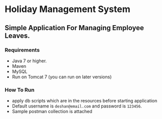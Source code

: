 # Holiday Management System
## Simple Application For Managing Employee Leaves.

### Requirements
* Java 7 or higher.
* Maven
* MySQL
* Run on Tomcat 7 (you can run on later versions)

### How To Run
* apply db scripts which are in the resources before starting application
* Default username is `deshan@email.com` and password is `123456`.
* Sample postman collection is attached 


